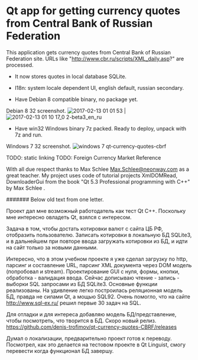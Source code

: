 # Qt app for getting currency quotes from Central Bank of Russian Federation

This application gets currency quotes from Central Bank of Russian Federation site.
URLs like "http://www.cbr.ru/scripts/XML_daily.asp?" are processed.
* It now stores quotes in local database SQLite.
* I18n: system locale dependent UI, english default, russian secondary.

* Have Debian 8 compatible binary, no package yet.

Debian 8 32 screenshot.
![2017-02-13 01 01 53](https://cloud.githubusercontent.com/assets/24657082/22866479/bc88ba22-f190-11e6-9246-eba55d4a248f.png) | ![2017-02-13 01 10 17_0 2-beta3_en_ru](https://cloud.githubusercontent.com/assets/24657082/22866543/b777fa7e-f191-11e6-963c-f9eb2f06bead.png)

* Have win32 Windows binary 7z packed. Ready to deploy, unpack with 7z and run.

Windows 7 32 screenshot.
![windows 7 qt-currency-quotes-cbrf](https://cloud.githubusercontent.com/assets/24657082/22822539/edddaa08-ef90-11e6-8c84-373d12d34467.png)

TODO: static linking
TODO: Foreign Currency Market Reference

With all due respect thanks to Max Schlee <Max.Schlee@neonway.com> as a great teacher.
My project uses code of tutorial projects XmlDOMRead, DownloaderGui from the
book "Qt 5.3 Professional programming with C++" by Max Schlee .

####### Below old text from one letter.

Проект дал мне возможный работодатель как тест Qt C++. Поскольку мне интересно овладеть Qt, взялся с интересом.

Задача в том, чтобы достать котировки валют с сайта ЦБ РФ, отобразить пользователю. Записать котировки в локальную БД SQLite3, и в дальнейшем при повторе ввода загружать котировки из БД, и идти на сайт только за новыми данными.

Интересно, что в этом учебном проекте я уже сделал загрузку по http, парсинг и составление URL, парсинг XML документа через DOM модель (попробовал и stream). Проектирование GUI с нуля, формы, кнопки, обработка - валидация ввода.
Сейчас дописываю чтение - запись - выборки SQL запросами из БД SQLite3. Основные функции реализованы. На удивление легко построилась реляционная модель БД, правда не силами Qt, а мощью SQL92. Очень помогло, что на сайте http://www.sql-ex.ru/ решил первые 30 задач на SQL.

Для отладки и для интереса добавляю модель БД/представление, чтобы посмотреть, что творится в БД. Скоро новый релиз. https://github.com/denis-trofimov/qt-currency-quotes-CBRF/releases

Думал о локализации, предварительно проект готов к переводу. Посмотрел, как это делается на тестовом проекте в Qt Linguist, смогу перевести когда функционал БД завершу.
